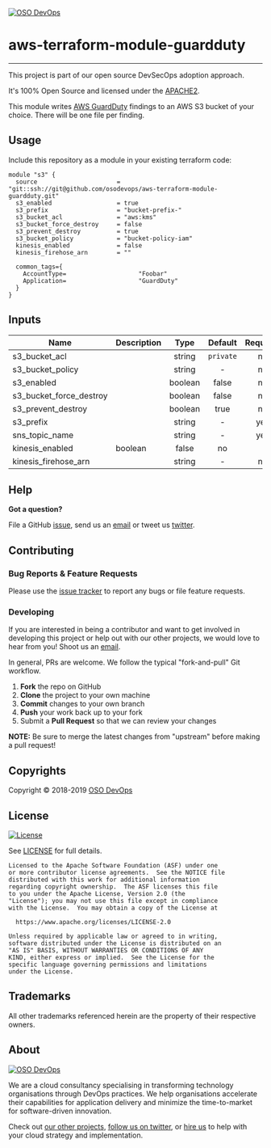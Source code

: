 [![OSO DevOps][logo]](https://osodevops.io)

# aws-terraform-module-guardduty
---

This project is part of our open source DevSecOps adoption approach. 

It's 100% Open Source and licensed under the [APACHE2](LICENSE).

This module writes [AWS GuardDuty](https://aws.amazon.com/guardduty/) findings to an AWS S3 bucket of your choice.
There will be one file per finding.

## Usage

Include this repository as a module in your existing terraform code:
```hcl
module "s3" {
  source                      = "git::ssh://git@github.com/osodevops/aws-terraform-module-guardduty.git"
  s3_enabled                  = true
  s3_prefix                   = "bucket-prefix-"
  s3_bucket_acl               = "aws:kms"
  s3_bucket_force_destroy     = false
  s3_prevent_destroy          = true
  s3_bucket_policy            = "bucket-policy-iam"
  kinesis_enabled             = false
  kinesis_firehose_arn        = ""
  
  common_tags={
    AccountType=                    "Foobar"
    Application=                    "GuardDuty"
  }
}
```

## Inputs

| Name | Description | Type | Default | Required |
|------|-------------|:----:|:-----:|:-----:|
| s3_bucket_acl |  | string | `private` | no |
| s3_bucket_policy |  | string | - | no |
| s3_enabled |  | boolean | false | no |
| s3_bucket_force_destroy | | boolean | false | no |
| s3_prevent_destroy | | boolean | true | no |
| s3_prefix |  | string | - | yes |
| sns_topic_name |  | string | - | yes |
| kinesis_enabled | boolean | false | no |
| kinesis_firehose_arn | | string | - | no |
 
## Help

**Got a question?**

File a GitHub [issue](https://github.com/osodevops/aws-terraform-module-codebuild-packer/issues), send us an [email][email] or tweet us [twitter][twitter].

## Contributing

### Bug Reports & Feature Requests

Please use the [issue tracker](https://github.com/osodevops/aws-terraform-module-codebuild-packer/issues) to report any bugs or file feature requests.

### Developing

If you are interested in being a contributor and want to get involved in developing this project or help out with our other projects, we would love to hear from you! Shoot us an [email][email].

In general, PRs are welcome. We follow the typical "fork-and-pull" Git workflow.

 1. **Fork** the repo on GitHub
 2. **Clone** the project to your own machine
 3. **Commit** changes to your own branch
 4. **Push** your work back up to your fork
 5. Submit a **Pull Request** so that we can review your changes

**NOTE:** Be sure to merge the latest changes from "upstream" before making a pull request!

## Copyrights

Copyright © 2018-2019 [OSO DevOps](https://osodevops.io)

## License 

[![License](https://img.shields.io/badge/License-Apache%202.0-blue.svg)](https://opensource.org/licenses/Apache-2.0) 

See [LICENSE](LICENSE) for full details.

    Licensed to the Apache Software Foundation (ASF) under one
    or more contributor license agreements.  See the NOTICE file
    distributed with this work for additional information
    regarding copyright ownership.  The ASF licenses this file
    to you under the Apache License, Version 2.0 (the
    "License"); you may not use this file except in compliance
    with the License.  You may obtain a copy of the License at

      https://www.apache.org/licenses/LICENSE-2.0

    Unless required by applicable law or agreed to in writing,
    software distributed under the License is distributed on an
    "AS IS" BASIS, WITHOUT WARRANTIES OR CONDITIONS OF ANY
    KIND, either express or implied.  See the License for the
    specific language governing permissions and limitations
    under the License.

## Trademarks

All other trademarks referenced herein are the property of their respective owners.

## About

[![OSO DevOps][logo]][website]

We are a cloud consultancy specialising in transforming technology organisations through DevOps practices. We help organisations accelerate their capabilities for application delivery and minimize the time-to-market for software-driven innovation. 

Check out [our other projects][github], [follow us on twitter][twitter], or [hire us][hire] to help with your cloud strategy and implementation.

  [logo]: https://osodevops.io/assets/images/logo-purple-b3af53cc.svg
  [website]: https://osodevops.io/
  [github]: https://github.com/orgs/osodevops/
  [hire]: https://osodevops.io/contact/
  [linkedin]: https://www.linkedin.com/company/oso-devops
  [twitter]: https://twitter.com/osodevops
  [email]: https://www.osodevops.io/contact/